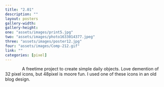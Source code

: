 ```yaml
---
title: "2.01"
description: ""
layout: posters
gallery-width: 
gallery-height:
one: "assets/images/print5.jpg"
two: "assets/images/photo1633014377.jpeg"
three: "assets/images/poster12.jpg"
four: "assets/images/Comp-212.gif"
link: ""
categories: [pixel]
---
```


&nbsp; &nbsp; &nbsp; &nbsp; &nbsp; &nbsp; &nbsp; A freetime project to create simple daily objects. Love demention of 32 pixel icons, but 48pixel is moore fun. I used one of these icons in an old blog design. 